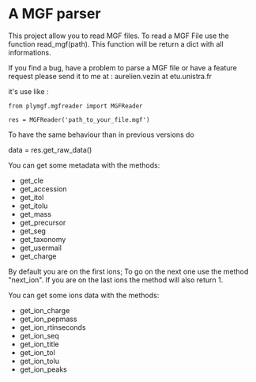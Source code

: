 A MGF parser
=======================

This project allow you to read MGF files.
To read a MGF File use the function read_mgf(path).
This function will be return a dict with all informations.

If you find a bug, have a problem to parse a MGF file or
have a feature request please send it to me at : aurelien.vezin at etu.unistra.fr 

it's use like :

    from plymgf.mgfreader import MGFReader 
    
    res = MGFReader('path_to_your_file.mgf')

To have the same behaviour than in previous versions do

data = res.get_raw_data()

You can get some metadata with the methods:
 - get_cle 
 - get_accession
 - get_itol
 - get_itolu
 - get_mass
 - get_precursor
 - get_seg
 - get_taxonomy
 - get_usermail
 - get_charge

By default you are on the first ions;
To go on the next one use the method "next_ion".
If you are on the last ions the method will also return 1.

You can get some ions data with the methods:
 - get_ion_charge
 - get_ion_pepmass
 - get_ion_rtinseconds
 - get_ion_seq
 - get_ion_title
 - get_ion_tol
 - get_ion_tolu
 - get_ion_peaks
